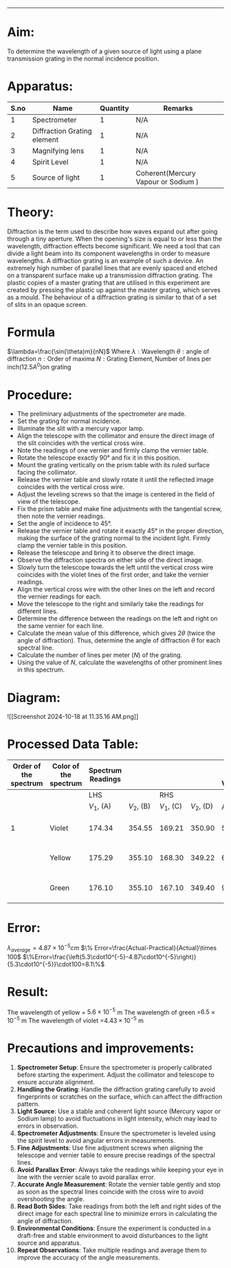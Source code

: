 ___
# Aim:
To determine the wavelength of a given source of light using a plane transmission grating in the normal incidence position.
# Apparatus: 


| S.no | Name                        | Quantity | Remarks                             |
| ---- | --------------------------- | -------- | ----------------------------------- |
| 1    | Spectrometer                | 1        | N/A                                 |
| 2    | Diffraction Grating element | 1        | N/A                                 |
| 3    | Magnifying lens             | 1        | N/A                                 |
| 4    | Spirit Level                | 1        | N/A                                 |
| 5    | Source of light             | 1        | Coherent(Mercury Vapour or Sodium ) |


# Theory:
Diffraction is the term used to describe how waves expand out after going through a tiny aperture. When the opening's size is equal to or less than the wavelength, diffraction effects become significant. We need a tool that can divide a light beam into its component wavelengths in order to measure wavelengths. A diffraction grating is an example of such a device. An extremely high number of parallel lines that are evenly spaced and etched on a transparent surface make up a transmission diffraction grating. The plastic copies of a master grating that are utilised in this experiment are created by pressing the plastic up against the master grating, which serves as a mould. The behaviour of a diffraction grating is similar to that of a set of slits in an opaque screen.

# Formula

$\lambda=\frac{\sin(\theta)m}{nN}$
Where
$\lambda: \text{Wavelength}$
$\theta: \text{angle of diffraction}$
$n: \text{Order of maxima}$
$N: \text{Grating Element},\text{Number of lines per inch}(12.5A^0)\text{on grating}$
# Procedure:

- The preliminary adjustments of the spectrometer are made.
- Set the grating for normal incidence.
- Illuminate the slit with a mercury vapor lamp.
- Align the telescope with the collimator and ensure the direct image of the slit coincides with the vertical cross wire.
- Note the readings of one vernier and firmly clamp the vernier table.
- Rotate the telescope exactly 90° and fix it in this position.
- Mount the grating vertically on the prism table with its ruled surface facing the collimator.
- Release the vernier table and slowly rotate it until the reflected image coincides with the vertical cross wire.
- Adjust the leveling screws so that the image is centered in the field of view of the telescope.
- Fix the prism table and make fine adjustments with the tangential screw, then note the vernier readings.
- Set the angle of incidence to 45°.
- Release the vernier table and rotate it exactly 45° in the proper direction, making the surface of the grating normal to the incident light. Firmly clamp the vernier table in this position.
- Release the telescope and bring it to observe the direct image. 
- Observe the diffraction spectra on either side of the direct image.
- Slowly turn the telescope towards the left until the vertical cross wire coincides with the violet lines of the first order, and take the vernier readings.
- Align the vertical cross wire with the other lines on the left and record the vernier readings for each.
- Move the telescope to the right and similarly take the readings for different lines.
- Determine the difference between the readings on the left and right on the same vernier for each line.
- Calculate the mean value of this difference, which gives ${2\theta}$ (twice the angle of diffraction). Thus, determine the angle of diffraction ${\theta}$ for each spectral line.
- Calculate the number of lines per meter (${N}$) of the grating.
- Using the value of ${N}$, calculate the wavelengths of other prominent lines in this spectrum.
# Diagram:
![[Screenshot 2024-10-18 at 11.35.16 AM.png]]

# Processed Data Table:

| Order of the spectrum | Color of the spectrum | Spectrum Readings |              |              |              | Value of Vernier |      |      | Value of $\theta$ in degrees | $\lambda$(m)          |
|-----------------------|-----------------------|-------------------|--------------|--------------|--------------|------------------|------|------|------------------------------|-----------------------|
|                       |                       | LHS               |              | RHS          |              |                  |      |      |                              |                       |
|                       |                       | $V_{1}$, (A)      | $V_{2}$, (B) | $V_{1}$, (C) | $V_{2}$, (D) | A-C              | B-D  | Mean |                              |                       |
| 1                     | Violet                | 174.34            | 354.55       | 169.21       | 350.90       | 5.13             | 3.65 | 4.39 | 2.5                          | $4.43 \times 10^{-5}$ |
|                       | Yellow                | 175.29            | 355.10       | 168.30       | 349.22       | 6.99             | 5.88 | 6.43 | 3.215                        | $5.6 \times 10^{-5}$  |
|                       | Green                 | 176.10            | 355.10       | 167.10       | 349.40       | 9.00             | 5.70 | 7.35 | 3.675                        | $6.5 \times 10^{-5}$  |

# Error:
$\lambda_{average}=4.87 \times 10^{-5}cm$
$\% Error=\frac{Actual-Practical}{Actual}\times 100$
$\%Error=\frac{\left(5.3\cdot10^{-5}-4.87\cdot10^{-5}\right)}{5.3\cdot10^{-5}}\cdot100=8.1\%$

# Result:

The wavelength of yellow = $5.6 \times 10^{-5}$ m
The wavelength of green =$6.5 \times 10^{-5}$ m
The wavelength of violet =$4.43 \times 10^{-5}$ m


# Precautions and improvements:
1. **Spectrometer Setup**: Ensure the spectrometer is properly calibrated before starting the experiment. Adjust the collimator and telescope to ensure accurate alignment.
2. **Handling the Grating**: Handle the diffraction grating carefully to avoid fingerprints or scratches on the surface, which can affect the diffraction pattern.
3. **Light Source**: Use a stable and coherent light source (Mercury vapor or Sodium lamp) to avoid fluctuations in light intensity, which may lead to errors in observation.
4. **Spectrometer Adjustments**: Ensure the spectrometer is leveled using the spirit level to avoid angular errors in measurements.
5. **Fine Adjustments**: Use fine adjustment screws when aligning the telescope and vernier table to ensure precise readings of the spectral lines.
6. **Avoid Parallax Error**: Always take the readings while keeping your eye in line with the vernier scale to avoid parallax error.
7. **Accurate Angle Measurement**: Rotate the vernier table gently and stop as soon as the spectral lines coincide with the cross wire to avoid overshooting the angle.
8. **Read Both Sides**: Take readings from both the left and right sides of the direct image for each spectral line to minimize errors in calculating the angle of diffraction.
9. **Environmental Conditions**: Ensure the experiment is conducted in a draft-free and stable environment to avoid disturbances to the light source and apparatus.    
10. **Repeat Observations**: Take multiple readings and average them to improve the accuracy of the angle measurements.
